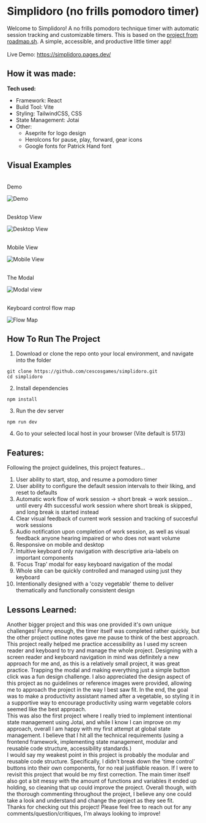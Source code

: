 # Simplidoro (no frills pomodoro timer)

Welcome to Simplidoro! A no frills pomodoro technique timer with automatic session tracking and customizable timers. This is based on the 
[project from roadmap.sh](https://roadmap.sh/projects/pomodoro-timer). A simple, accessible, and productive little timer app!
<br>
<br>
Live Demo: https://simplidoro.pages.dev/

## How it was made:

**Tech used:** 
- Framework: React
- Build Tool: Vite
- Styling: TailwindCSS, CSS
- State Management: Jotai
- Other: 
  - Aseprite for logo design
  - HeroIcons for pause, play, forward, gear icons
  - Google fonts for Patrick Hand font

## Visual Examples
<br> Demo <br>

![Demo](public/images/simplidoro-demo.gif)

<br> Desktop View <br>

![Desktop View](public/images/desktop-example.png)

<br> Mobile View <br>

![Mobile View](public/images/mobile-example.png)

<br> The Modal <br>

![Modal view](public/images/modal-example.png)

<br> Keyboard control flow map <br>

![Flow Map](public/images/flow-example.png)

## How To Run The Project

1. Download or clone the repo onto your local environment, and navigate into the folder
```
git clone https://github.com/cescosgames/simplidoro.git
cd simplidoro
```
2. Install dependencies
```
npm install
```
3. Run the dev server
```
npm run dev
```
4. Go to your selected local host in your browser (Vite default is 5173)

## Features:

Following the project guidelines, this project features...
1. User ability to start, stop, and resume a pomodoro timer
2. User ability to configure the default session intervals to their liking, and reset to defaults
3. Automatic work flow of work session -> short break -> work session... until every 4th successful work session where short break is skipped, and long break is started instead
4. Clear visual feedback of current work session and tracking of succesful work sessions
5. Audio notification upon completion of work session, as well as visual feedback anyone hearing impaired or who does not want volume
6. Responsive on mobile and desktop
7. Intuitive keyboard only navigation with descriptive aria-labels on important components
8. 'Focus Trap' modal for easy keyboard navigation of the modal
9. Whole site can be quickly controlled and managed using just they keyboard
10. Intentionally designed with a 'cozy vegetable' theme to deliver thematically and functionally consistent design

## Lessons Learned:

Another bigger project and this was one provided it's own unique challenges! Funny enough, the timer itself was completed rather quickly, but the other project outline notes
gave me pause to think of the best approach. This project really helped me practice accessibility as I used my screen reader and keyboard to try and manage the whole project.
Designing with a screen reader and keyboard navigation in mind was definitely a new approach for me and, as this is a relatively small project, it was great practice. Trapping
the modal and making everything just a simple button click was a fun design challenge. I also appreciated the design aspect of this project as no guidelines or reference images
were provided, allowing me to approach the project in the way I best saw fit. In the end, the goal was to make a productivity assistant named after a vegetable, so styling it in 
a supportive way to encourage productivity using warm vegetable colors seemed like the best approach.
<br>
This was also the first project where I really tried to implement intentional state management using Jotai, and while I know I can improve on my approach, overall I am happy with 
my first attempt at global state management. I believe that I hit all the technical requirements (using a frontend framework, implementing state management, modular and reusable
code structure, accessibility standards.)
<br>
I would say my weakest point in this project is probably the modular and reusable code structure. Specifically, I didn't break down the 'time control' buttons into their own
components, for no real justifiable reason. If I were to revisit this project that would be my first correction. The main timer itself also got a bit messy with the amount of
functions and variables it ended up holding, so cleaning that up could improve the project. Overall though, with the thorough commenting throughout the project, I believe any 
one could take a look and understand and change the project as they see fit.
<br>
Thanks for checking out this project! Please feel free to reach out for any comments/question/critiques, I'm always looking to improve!